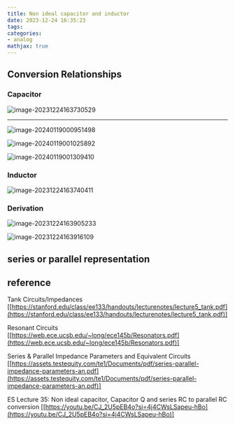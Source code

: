 ```yaml
---
title: Non ideal capacitor and inductor
date: 2023-12-24 16:35:23
tags:
categories:
- analog
mathjax: true
---
```


## Conversion Relationships

### Capacitor

![image-20231224163730529](nonideal-LC/image-20231224163730529.png)

---

![image-20240119000951498](nonideal-LC/image-20240119000951498.png)

![image-20240119001025892](nonideal-LC/image-20240119001025892.png)

![image-20240119001309410](nonideal-LC/image-20240119001309410.png)



### Inductor

![image-20231224163740411](nonideal-LC/image-20231224163740411.png)

### Derivation

![image-20231224163905233](nonideal-LC/image-20231224163905233.png)

![image-20231224163916109](nonideal-LC/image-20231224163916109.png)



## series or parallel representation







## reference

Tank Circuits/Impedances [[https://stanford.edu/class/ee133/handouts/lecturenotes/lecture5_tank.pdf](https://stanford.edu/class/ee133/handouts/lecturenotes/lecture5_tank.pdf)]

Resonant Circuits  [[https://web.ece.ucsb.edu/~long/ece145b/Resonators.pdf](https://web.ece.ucsb.edu/~long/ece145b/Resonators.pdf)]

Series & Parallel Impedance Parameters and Equivalent Circuits [[https://assets.testequity.com/te1/Documents/pdf/series-parallel-impedance-parameters-an.pdf](https://assets.testequity.com/te1/Documents/pdf/series-parallel-impedance-parameters-an.pdf)]

ES Lecture 35: Non ideal capacitor, Capacitor Q and series RC to parallel RC conversion [[https://youtu.be/CJ_2U5pEB4o?si=4j4CWsLSapeu-hBo](https://youtu.be/CJ_2U5pEB4o?si=4j4CWsLSapeu-hBo)]

